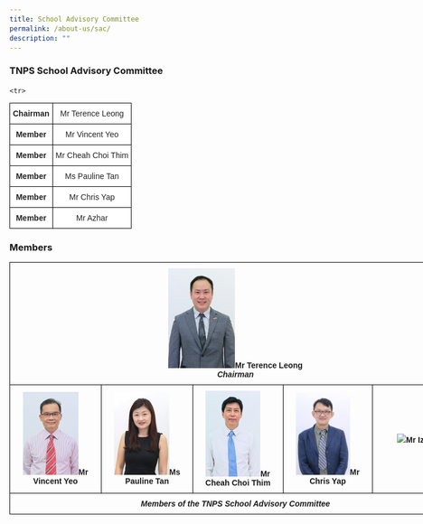 ```yaml
---
title: School Advisory Committee
permalink: /about-us/sac/
description: ""
---
```

### **TNPS School Advisory Committee**

<style type="text/css">
.tg  {border-collapse:collapse;border-spacing:0;margin:0px auto;}
.tg td{border-color:black;border-style:solid;border-width:1px;font-family:Arial, sans-serif;font-size:14px;
  overflow:hidden;padding:10px 5px;word-break:normal;}
.tg th{border-color:black;border-style:solid;border-width:1px;font-family:Arial, sans-serif;font-size:14px;
  font-weight:normal;overflow:hidden;padding:10px 5px;word-break:normal;}
.tg .tg-n4qt{background-color:#FFF;color:#222;font-weight:bold;text-align:center;vertical-align:top}
.tg .tg-ii8k{background-color:#FFF;color:#222;text-align:center;vertical-align:top}
.tg .tg-ku5w{background-color:#FFF;color:#222;text-align:center;vertical-align:middle}
.tg .tg-4su8{background-color:#FFFa;text-align:left;vertical-align:top}
</style>

<table class="tg">
<tbody>
 
<tr>
<td class="tg-n4qt">Chairman</td>
<td class="tg-ii8k">Mr Terence Leong</td>
</tr>
  
<tr>
<td class="tg-n4qt">Member</td>
<td class="tg-ii8k">Mr Vincent Yeo<br></td>
</tr>
  
<tr>
<td class="tg-n4qt">Member</td>
<td class="tg-ii8k">Mr Cheah Choi Thim</td>
</tr>

<tr>
<td class="tg-n4qt">Member</td>
<td class="tg-ii8k">Ms Pauline Tan</td>
</tr>
  
<tr>
<td class="tg-n4qt">Member</td>
<td class="tg-ii8k">Mr Chris Yap</td>
</tr>
	
	<tr>
<td class="tg-n4qt">Member</td>
<td class="tg-ii8k">Mr Azhar</td>
</tr>
 
</tbody>
</table>

### **Members**

<style type="text/css">
.tg  {border-collapse:collapse;border-spacing:0;margin:0px auto;}
.tg td{border-color:black;border-style:solid;border-width:1px;font-family:Arial, sans-serif;font-size:14px;
  overflow:hidden;padding:10px 5px;word-break:normal;}
.tg th{border-color:black;border-style:solid;border-width:1px;font-family:Arial, sans-serif;font-size:14px;
  font-weight:normal;overflow:hidden;padding:10px 5px;word-break:normal;}
.tg .tg-wa1i{font-weight:bold;text-align:center;vertical-align:middle}
</style>
<table class="tg" style="undefined;table-layout: fixed; width: 800px">
<colgroup>
<col style="width: 200px">
<col style="width: 200px">
<col style="width: 200px">
<col style="width: 200px">
<col style="width: 200px">
</colgroup>
<tbody>
  <tr>
    <td class="tg-wa1i" colspan="5"><img src="/images/terence leong.png" 
																				 style="width:15%">Mr Terence Leong<br><em>Chairman</em></td>
  </tr>
  <tr>
    <td class="tg-wa1i"><img src="/images/vincentyeo.png" 
     style="width:65%">Mr Vincent Yeo</td>
    <td class="tg-wa1i"><img src="/images/paulinetan.png" 
     style="width:65%">Ms Pauline Tan</td>
    <td class="tg-wa1i"><img src="/images/cheahchoithim.png" 
     style="width:65%">Mr Cheah Choi Thim</td>
    <td class="tg-wa1i"><img src="/images/chrisyap.png" 
     style="width:65%">Mr Chris Yap</td>
		 <td class="tg-wa1i"><img src="![](/images/Mr%20Izhar.jpg)" 
     style="width:65%">Mr Izhar</td>

  </tr>
	<tr>
		<td class="tg-wa1i" colspan="5"><em>Members of the TNPS School Advisory Committee</em>